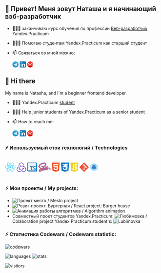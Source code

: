 ## 👋 Привет! Меня зовут Наташа и я начинающий вэб-разработчик
- 👨🏻‍🎓 заканчиваю курс обучения по профессии [Веб-разработчик](https://practicum.yandex.ru/web-plus/) Yandex.Practicum
- 👨🏻‍🍼 Помогаю студентам Yandex.Practicum как старший студент
- 📫 Связаться со мной можно:  

    <a  href="https://t.me/UltraNata" target="_blank"> <img src="./src/social/tg.png" alt="Telegram" height = 20></a>
    <a  href="linkedin.com/in/natalia-shmatenko-2766b830" target="_blank"> <img src="./src/social/linkedin.png" alt="Linkedin" height = 20></a>
    <a  href="mailto:shmatenko.natalia@gmail.com" target="_blank"> <img src="./src/social/gm.png" alt="Gmail" height = 20></a>
## 👋 Hi there 

My name is Natasha, and I'm a beginner frontend developer.

- 👨🏻‍🎓 Yandex.Practicum [student](https://practicum.yandex.ru/web-plus/) 
- 👨🏻‍🍼 Help junior students of Yandex.Practicum as a senior student
- 📫 How to reach me:  

    <a  href="https://t.me/UltraNata" target="_blank"> <img src="./src/social/tg.png" alt="Telegram" height = 20></a>
    <a  href="" target="_blank"> <img src="./src/social/linkedin.png" alt="Linkedin" height = 20></a>
    <a  href="mailto:shmatenko.natalia@gmail.com" target="_blank"> <img src="./src/social/gm.png" alt="Gmail" height = 20></a>

### ⚡ Используемый стэк технологий / Technologies

<br>
<div>
<a  href="https://reactjs.org" target="_blank"><img src="./src/react_icon.png" alt="React" height = 30></a>
<a  href="https://redux.js.org" target="_blank"><img src="./src/redux_icon.png" alt="Redux" height = 30></a>
<a  href="https://www.typescriptlang.org" target="_blank"><img src="./src/ts_icon.png" alt="typescript" height = 30></a>
<a  href="https://sass-lang.com" target="_blank"><img src="./src/SASS_icon.png" alt="SASS" height = 30></a>
<a  href="https://html.com" target="_blank"><img src="./src/html5_icon.png" alt="HTML5" height = 30></a>
<a  href="https://www.w3.org/Style/CSS/Overview.en.html" target="_blank"><img src="./src/css3_icon.png" alt="CSS3" height = 30></a>
<a  href="https://www.javascript.com" target="_blank"><img src="./src/js_icon.png" alt="JavaScript" height = 30></a>
<a  href="https://git-scm.com" target="_blank"><img src="./src/git_icon.png" alt="git" height = 30></a>
<a  href="https://webpack.js.org" target="_blank"><img src="./src/webpack_icon.png" alt="webpack" height = 30></a>
</div> 
<br> 

### ⚡ Мои проекты / My projects:

- ![Проект место / Mesto project](https://rochernikov.github.io/mesto-project/)</div>
- ![Реакт-проект: Бургерная /  React project: Burger house](https://natashasolntseva.github.io/react-burger/)
- ![Анимация работы алгоритмов / Algorithm animation](https://algososh-n48wpg10k-natashasolntseva.vercel.app/)
- Совместный проет студентов Yandex.Practicum: ![Любимовка](https://lubimovka.art/events) / Colaboration project Yandex.Practicum student's: ![Lubimovka](https://lubimovka.art/events)

</div>

### ⚡ Статистика Codewars / Codewars statistic:
![codewars](https://www.codewars.com/users/rsschool_7ec609f8a21178d7/badges/small)

![languages](https://github-readme-stats.vercel.app/api/top-langs/?username=NatashaSolntseva&bg_color=-45,0e1420,1e2430&count_private=true&border_radius=15&border_color=2e3440&layout=compact&card_width=250&hide_border=true&theme=nord&cache_seconds=1800)
![stats](https://github-readme-stats.vercel.app/api?username=NatashaSolntseva&custom_title=GitHub%20Stats&count_private=true&show_icons=true&bg_color=-45,0e1420,262c38&icon_color=81A1C1&border_radius=15&border_color=2e3440&hide=stars&line_height=24&hide_border=true&theme=nord&cache_seconds=1800)

![visitors](https://visitor-badge.laobi.icu/badge?page_id=NatashaSolntseva.NatashaSolntseva)

<!--
**NatashaSolntseva/NatashaSolntseva** is a ✨ _special_ ✨ repository because its `README.md` (this file) appears on your GitHub profile.

Here are some ideas to get you started:

- 🔭 I’m currently working on ...
- 🌱 I’m currently learning ...
- 👯 I’m looking to collaborate on ...
- 🤔 I’m looking for help with ...
- 💬 Ask me about ...
- 📫 How to reach me: ...
- 😄 Pronouns: ...
- ⚡ Fun fact: ...
-->
